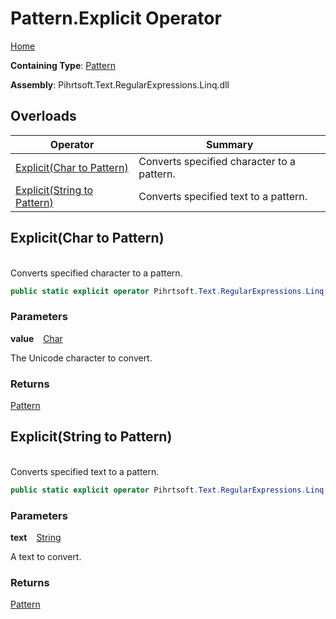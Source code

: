 # Pattern\.Explicit Operator

[Home](../../../../../../README.md)

**Containing Type**: [Pattern](../README.md)

**Assembly**: Pihrtsoft\.Text\.RegularExpressions\.Linq\.dll

## Overloads

| Operator | Summary |
| -------- | ------- |
| [Explicit(Char to Pattern)](#Pihrtsoft_Text_RegularExpressions_Linq_Pattern_op_Explicit_System_Char__Pihrtsoft_Text_RegularExpressions_Linq_Pattern) | Converts specified character to a pattern\. |
| [Explicit(String to Pattern)](#Pihrtsoft_Text_RegularExpressions_Linq_Pattern_op_Explicit_System_String__Pihrtsoft_Text_RegularExpressions_Linq_Pattern) | Converts specified text to a pattern\. |

## Explicit\(Char to Pattern\) <a id="Pihrtsoft_Text_RegularExpressions_Linq_Pattern_op_Explicit_System_Char__Pihrtsoft_Text_RegularExpressions_Linq_Pattern"></a>

\
Converts specified character to a pattern\.

```csharp
public static explicit operator Pihrtsoft.Text.RegularExpressions.Linq.Pattern(char value)
```

### Parameters

**value** &ensp; [Char](https://docs.microsoft.com/en-us/dotnet/api/system.char)

The Unicode character to convert\.

### Returns

[Pattern](../README.md)

## Explicit\(String to Pattern\) <a id="Pihrtsoft_Text_RegularExpressions_Linq_Pattern_op_Explicit_System_String__Pihrtsoft_Text_RegularExpressions_Linq_Pattern"></a>

\
Converts specified text to a pattern\.

```csharp
public static explicit operator Pihrtsoft.Text.RegularExpressions.Linq.Pattern(string text)
```

### Parameters

**text** &ensp; [String](https://docs.microsoft.com/en-us/dotnet/api/system.string)

A text to convert\.

### Returns

[Pattern](../README.md)

